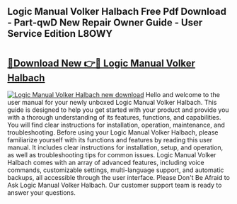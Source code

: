 ## Logic Manual Volker Halbach Free Pdf Download - Part-qwD New Repair Owner Guide - User Service Edition L8OWY

# <h2><a href="http://cf27857.oget.top/?id=Logic+Manual+Volker+Halbach">🔗Download New 👉🔴 Logic Manual Volker Halbach</a></h2>

[![Logic Manual Volker Halbach new download](https://i.imgur.com/5g1atiW.png)](http://cf27857.oget.top/?id=Logic+Manual+Volker+Halbach)
Hello and welcome to the user manual for your newly unboxed Logic Manual Volker Halbach. This guide is designed to help you get started with your product and provide you with a thorough understanding of its features, functions, and capabilities. You will find clear instructions for installation, operation, maintenance, and troubleshooting. Before using your Logic Manual Volker Halbach, please familiarize yourself with its functions and features by reading this user manual. It includes clear instructions for installation, setup, and operation, as well as troubleshooting tips for common issues. Logic Manual Volker Halbach comes with an array of advanced features, including voice commands, customizable settings, multi-language support, and automatic backups, all accessible through the user interface. Please Don't Be Afraid to Ask Logic Manual Volker Halbach. Our customer support team is ready to answer your questions.
